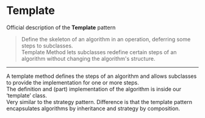 # Template

Official description of the **Template** pattern

> Define the skeleton of an algorithm in an operation, deferring some steps to subclasses.\
> Template Method lets subclasses redefine certain steps of an algorithm without changing the algorithm's structure.

---

A template method defines the steps of an algorithm and allows subclasses to provide the implementation for one or more steps.\
The definition and (part) implementation of the algorithm is inside our ‘template’ class.\
Very similar to the strategy pattern. Difference is that the template pattern encapsulates algorithms by inheritance and strategy by composition.
